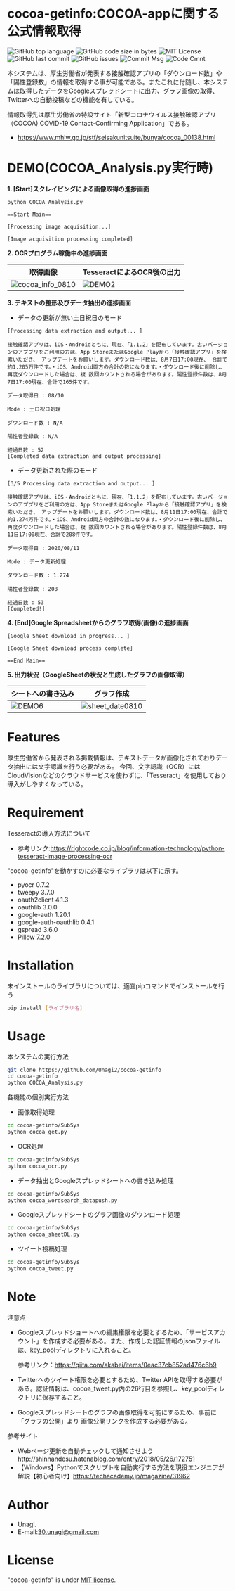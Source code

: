 # cocoa-getinfo:COCOA-appに関する公式情報取得

![GitHub top language](https://img.shields.io/github/languages/top/Unagi2/cocoa-getinfo?style=flat-square)
![GitHub code size in bytes](https://img.shields.io/github/languages/code-size/Unagi2/cocoa-getinfo?style=flat-square)
![MIT License](http://img.shields.io/badge/license-MIT-blue.svg?style=flat-square)
![GitHub last commit](https://img.shields.io/github/last-commit/Unagi2/cocoa-getinfo?style=flat-square)
![GitHub issues](https://img.shields.io/github/issues/Unagi2/cocoa-getinfo?style=flat-square)
![Commit Msg](https://img.shields.io/badge/Commit%20message-Ja-brightgreen.svg?style=flat-square)
![Code Cmnt](https://img.shields.io/badge/code%20comment-Ja-brightgreen.svg?style=flat-square)

本システムは、厚生労働省が発表する接触確認アプリの「ダウンロード数」や「陽性登録数」の情報を取得する事が可能である。またこれに付随し、本システムは取得したデータをGoogleスプレッドシートに出力、グラフ画像の取得、Twitterへの自動投稿などの機能を有している。

情報取得先は厚生労働省の特設サイト「新型コロナウイルス接触確認アプリ（COCOA) COVID-19 Contact-Confirming Application」である。

-   <https://www.mhlw.go.jp/stf/seisakunitsuite/bunya/cocoa_00138.html>

# DEMO(COCOA_Analysis.py実行時)

**1.  [Start]スクレイピングによる画像取得の進捗画面**

```
python COCOA_Analysis.py

==Start Main==

[Processing image acquisition...]

[Image acquisition processing completed]
```

**2.  OCRプログラム稼働中の進捗画面**

| 取得画像 | TesseractによるOCR後の出力 |
| ---|---|
| ![cocoa_info_0810](https://user-images.githubusercontent.com/34627350/89762922-618e9680-db2c-11ea-8d15-e53a7fc5c570.png) | ![DEMO2](https://user-images.githubusercontent.com/34627350/89762891-4d4a9980-db2c-11ea-8410-b460420d9b95.png) |

**3.  テキストの整形及びデータ抽出の進捗画面**
- データの更新が無い土日祝日のモード
```
[Processing data extraction and output... ]

接触確認アプリは、iOS・Androidともに、現在、「1.1.2」を配布しています。古いバージョンのアプブリをご利用の方は、App StoreまたはGoogle Playから「接触確認アプリ」を検索いただき、 アップデートをお願いします。ダウンロード数は、8月7日17:00現在、 合計で約1.205万件です。・iOS、Android両方の合計の数になります。・ダウンロード後に削除し、再度ダウンロードした場合は、複 数回カウントされる場合があります。陽性登録件数は、8月7日17:00現在、合計で165件です。

データ取得日 : 08/10

Mode : 土日祝日処理

ダウンロード数 : N/A

陽性者登録数 : N/A

経過日数 : 52
[Completed data extraction and output processing]

```

- データ更新された際のモード
```
[3/5 Processing data extraction and output... ]

接触確認アプリは、iOS・Androidともに、現在、「1.1.2」を配布しています。古いバージョンのアプブリをご利用の方は、App StoreまたはGoogle Playから「接触確認アプリ」を検索いただき、 アップデートをお願いします。ダウンロード数は、8月11日17:00現在、合計で約1.274万件です。・iOS、Android両方の合計の数になります。・ダウンロード後に削除し、再度ダウンロードした場合は、複 数回カウントされる場合があります。陽性登録件数は、8月11日17:00現在、合計で208件です。

データ取得日 : 2020/08/11

Mode : データ更新処理

ダウンロード数 : 1.274

陽性者登録数 : 208

経過日数 : 53
[Completed!]
```

**4.  [End]Google Spreadsheetからのグラフ取得(画像)の進捗画面**
```
[Google Sheet download in progress... ]

[Google Sheet download process complete]

==End Main==

```

**5.  出力状況（GoogleSheetの状況と生成したグラフの画像取得）**

| シートへの書き込み | グラフ作成 |
| ---|---|
| ![DEMO6](https://user-images.githubusercontent.com/34627350/89765181-c9df7700-db30-11ea-8f40-a9fc773907de.png) | ![sheet_date0810](https://user-images.githubusercontent.com/34627350/89763552-ba126380-db2d-11ea-8f75-0ad5d2d800d6.png) |

# Features

厚生労働省から発表される掲載情報は、テキストデータが画像化されておりデータ抽出には文字認識を行う必要がある。
今回、文字認識（OCR）にはCloudVisionなどのクラウドサービスを使わずに、「Tesseract」を使用しており導入がしやすくなっている。

# Requirement

Tesseractの導入方法について

-   参考リンク:<https://rightcode.co.jp/blog/information-technology/python-tesseract-image-processing-ocr>

"cocoa-getinfo"を動かすのに必要なライブラリは以下に示す。

-   pyocr 0.7.2
-   tweepy 3.7.0
-   oauth2client 4.1.3
-   oauthlib 3.0.0
-   google-auth 1.20.1
-   google-auth-oauthlib 0.4.1
-   gspread 3.6.0
-   Pillow 7.2.0

# Installation

未インストールのライブラリについては、適宜pipコマンドでインストールを行う

```bash
pip install [ライブラリ名]
```

# Usage

本システムの実行方法

```bash
git clone https://github.com/Unagi2/cocoa-getinfo
cd cocoa-getinfo
python COCOA_Analysis.py
```

各機能の個別実行方法

-   画像取得処理

```bash
cd cocoa-getinfo/SubSys
python cocoa_get.py
```

-   OCR処理

```bash
cd cocoa-getinfo/SubSys
python cocoa_ocr.py
```

-   データ抽出とGoogleスプレッドシートへの書き込み処理

```bash
cd cocoa-getinfo/SubSys
python cocoa_wordsearch_datapush.py
```

-   Googleスプレッドシートのグラフ画像のダウンロード処理

```bash
cd cocoa-getinfo/SubSys
python cocoa_sheetDL.py
```

-   ツイート投稿処理

```bash
cd cocoa-getinfo/SubSys
python cocoa_tweet.py
```

# Note

注意点

-   Googleスプレッドショートへの編集権限を必要とするため、「サービスアカウント」を作成する必要がある。また、作成した認証情報のjsonファイルは、key_poolディレクトリに入れること。

    参考リンク：<https://qiita.com/akabei/items/0eac37cb852ad476c6b9>
-   Twitterへのツイート権限を必要とするため、Twitter APIを取得する必要がある。認証情報は、cocoa_tweet.py内の26行目を参照し、key_poolディレクトリに保存すること。
-   Googleスプレッドシートのグラフの画像取得を可能にするため、事前に「グラフの公開」より 画像公開リンクを作成する必要がある。

参考サイト

-   Webページ更新を自動チェックして通知させよう <http://shinnandesu.hatenablog.com/entry/2018/05/26/172751>
-   【Windows】Pythonでスクリプトを自動実行する方法を現役エンジニアが解説【初心者向け】<https://techacademy.jp/magazine/31962>
# Author

-   Unagi.
-   E-mail:30.unagi@gmail.com

# License

"cocoa-getinfo" is under [MIT license](https://en.wikipedia.org/wiki/MIT_License).
